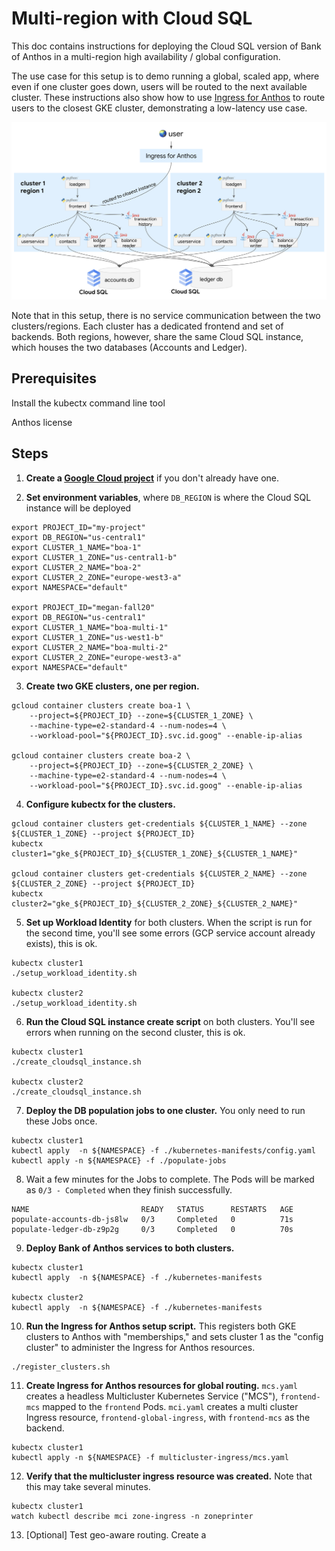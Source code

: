 # Multi-region with Cloud SQL 

This doc contains instructions for deploying the Cloud SQL version of Bank of Anthos in a multi-region high availability / global configuration. 

The use case for this setup is to demo running a global, scaled app, where even if one cluster goes down, users will be routed to the next available cluster. These instructions also show how to use [Ingress for Anthos](https://cloud.google.com/kubernetes-engine/docs/how-to/ingress-for-anthos) to route users to the closest GKE cluster, demonstrating a low-latency use case.  

![multi-region](multi-region.png)

Note that in this setup, there is no service communication between the two clusters/regions. Each cluster has a dedicated frontend and set of backends. Both regions, however, share the same Cloud SQL instance, which houses the two databases (Accounts and Ledger).  

## Prerequisites 

Install the kubectx command line tool  

Anthos license

## Steps 

1. **Create a [Google Cloud project](https://cloud.google.com/resource-manager/docs/creating-managing-projects)** if you don't already have one. 

2. **Set environment variables**, where `DB_REGION` is where the Cloud SQL instance will be deployed

```
export PROJECT_ID="my-project"
export DB_REGION="us-central1"
export CLUSTER_1_NAME="boa-1"
export CLUSTER_1_ZONE="us-central1-b"
export CLUSTER_2_NAME="boa-2"
export CLUSTER_2_ZONE="europe-west3-a"
export NAMESPACE="default"

export PROJECT_ID="megan-fall20"
export DB_REGION="us-central1"
export CLUSTER_1_NAME="boa-multi-1"
export CLUSTER_1_ZONE="us-west1-b"
export CLUSTER_2_NAME="boa-multi-2"
export CLUSTER_2_ZONE="europe-west3-a"
export NAMESPACE="default"
```

3. **Create two GKE clusters, one per region.**

```
gcloud container clusters create boa-1 \
	--project=${PROJECT_ID} --zone=${CLUSTER_1_ZONE} \
	--machine-type=e2-standard-4 --num-nodes=4 \
	--workload-pool="${PROJECT_ID}.svc.id.goog" --enable-ip-alias

gcloud container clusters create boa-2 \
	--project=${PROJECT_ID} --zone=${CLUSTER_2_ZONE} \
	--machine-type=e2-standard-4 --num-nodes=4 \
	--workload-pool="${PROJECT_ID}.svc.id.goog" --enable-ip-alias
```

4. **Configure kubectx for the clusters.**

```
gcloud container clusters get-credentials ${CLUSTER_1_NAME} --zone ${CLUSTER_1_ZONE} --project ${PROJECT_ID}
kubectx cluster1="gke_${PROJECT_ID}_${CLUSTER_1_ZONE}_${CLUSTER_1_NAME}"

gcloud container clusters get-credentials ${CLUSTER_2_NAME} --zone ${CLUSTER_2_ZONE} --project ${PROJECT_ID}
kubectx cluster2="gke_${PROJECT_ID}_${CLUSTER_2_ZONE}_${CLUSTER_2_NAME}"
```

5. **Set up Workload Identity** for both clusters. When the script is run for the second time, you'll see some errors (GCP service account already exists), this is ok. 

```
kubectx cluster1 
./setup_workload_identity.sh

kubectx cluster2
./setup_workload_identity.sh
```

6. **Run the Cloud SQL instance create script** on both clusters. You'll see errors when running on the second cluster, this is ok. 

```
kubectx cluster1 
./create_cloudsql_instance.sh 

kubectx cluster2
./create_cloudsql_instance.sh 
```

7. **Deploy the DB population jobs to one cluster.**  You only need to run these Jobs once. 

```
kubectx cluster1 
kubectl apply  -n ${NAMESPACE} -f ./kubernetes-manifests/config.yaml
kubectl apply -n ${NAMESPACE} -f ./populate-jobs
```

8. Wait a few minutes for the Jobs to complete. The Pods will be marked as  `0/3 - Completed` when they finish successfully. 

```
NAME                         READY   STATUS      RESTARTS   AGE
populate-accounts-db-js8lw   0/3     Completed   0          71s
populate-ledger-db-z9p2g     0/3     Completed   0          70s
```

9. **Deploy Bank of Anthos services to both clusters.** 

```
kubectx cluster1 
kubectl apply  -n ${NAMESPACE} -f ./kubernetes-manifests

kubectx cluster2
kubectl apply  -n ${NAMESPACE} -f ./kubernetes-manifests
```

10. **Run the Ingress for Anthos setup script.** This registers both GKE clusters to Anthos with "memberships," and sets cluster 1 as the "config cluster" to administer the Ingress for Anthos resources. 

```
./register_clusters.sh
```


11. **Create Ingress for Anthos resources for global routing.**  `mcs.yaml` creates a headless Multicluster Kubernetes Service ("MCS"), `frontend-mcs` mapped to the `frontend` Pods.  `mci.yaml` creates a multi cluster Ingress resource, `frontend-global-ingress`, with `frontend-mcs` as the backend. 

```
kubectx cluster1
kubectl apply -n ${NAMESPACE} -f multicluster-ingress/mcs.yaml 
```


12. **Verify that the multicluster ingress resource was created.** Note that this may take several minutes.

```
kubectx cluster1
watch kubectl describe mci zone-ingress -n zoneprinter
```


13. [Optional] Test geo-aware routing. Create a 